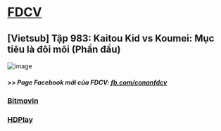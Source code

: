 # [FDCV](https://admin1509.github.io/fdcvteam.blogspot.com/)
## [Vietsub] Tập 983: Kaitou Kid vs Koumei: Mục tiêu là đôi môi (Phần đầu)
![image](https://user-images.githubusercontent.com/75318518/144706038-036d8af7-1a98-4f16-bee2-085c18aee82b.png)

##### >> Page Facebook mới của FDCV: [fb.com/conanfdcv](https://fb.com/conanfdcv)
### [Bitmovin](https://bitmovin.com/demos/stream-test?format=hls&manifest=https://raw.githubusercontent.com/admin1509/admin1509/main/video-5b.gapo.vn/videos/results/a9bc3843-2eaf-4b35-82fc-6efbcf28fd0f/720p/file.m3u8)
### [HDPlay](https://hdplay.se/?HLSP2P=https://raw.githubusercontent.com/admin1509/admin1509/main/video-5b.gapo.vn/videos/results/a9bc3843-2eaf-4b35-82fc-6efbcf28fd0f/720p/file.m3u8)
